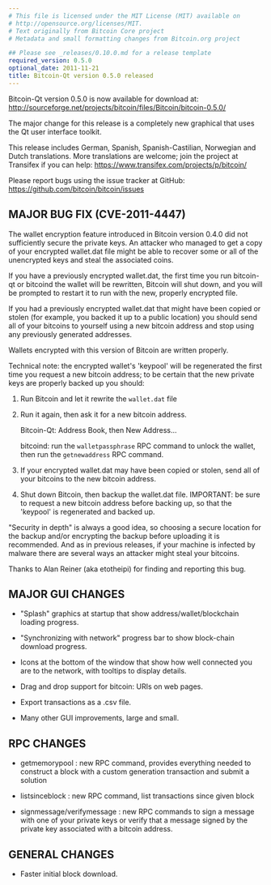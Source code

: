 ```yaml
---
# This file is licensed under the MIT License (MIT) available on
# http://opensource.org/licenses/MIT.
# Text originally from Bitcoin Core project
# Metadata and small formatting changes from Bitcoin.org project

## Please see _releases/0.10.0.md for a release template
required_version: 0.5.0
optional_date: 2011-11-21
title: Bitcoin-Qt version 0.5.0 released
---
```

Bitcoin-Qt version 0.5.0 is now available for download at:
  <http://sourceforge.net/projects/bitcoin/files/Bitcoin/bitcoin-0.5.0/>

The major change for this release is a completely new graphical
that uses the Qt user interface toolkit.

This release includes German, Spanish, Spanish-Castilian, Norwegian
and Dutch translations. More translations are welcome; join the
project at Transifex if you can help:
  <https://www.transifex.com/projects/p/bitcoin/>

Please report bugs using the issue tracker at GitHub:
  <https://github.com/bitcoin/bitcoin/issues>


MAJOR BUG FIX  (CVE-2011-4447)
------------------------------

The wallet encryption feature introduced in Bitcoin version 0.4.0
did not sufficiently secure the private keys. An attacker who
managed to get a copy of your encrypted wallet.dat file might be
able to recover some or all of the unencrypted keys and steal the
associated coins.

If you have a previously encrypted wallet.dat, the first time you
run bitcoin-qt or bitcoind the wallet will be rewritten, Bitcoin will
shut down, and you will be prompted to restart it to run with the new,
properly encrypted file.

If you had a previously encrypted wallet.dat that might have been
copied or stolen (for example, you backed it up to a public
location) you should send all of your bitcoins to yourself
using a new bitcoin address and stop using any previously
generated addresses.

Wallets encrypted with this version of Bitcoin are written properly.

Technical note: the encrypted wallet's 'keypool' will be regenerated the
first time you request a new bitcoin address; to be certain that the
new private keys are properly backed up you should:

1. Run Bitcoin and let it rewrite the `wallet.dat` file

2. Run it again, then ask it for a new bitcoin address.

    Bitcoin-Qt: Address Book, then New Address...

    bitcoind: run the `walletpassphrase` RPC command to unlock the wallet,
 then run the `getnewaddress` RPC command.

3. If your encrypted wallet.dat may have been copied or stolen, send
 all of your bitcoins to the new bitcoin address.

4. Shut down Bitcoin, then backup the wallet.dat file.
 IMPORTANT: be sure to request a new bitcoin address before
 backing up, so that the 'keypool' is regenerated and backed up.

"Security in depth" is always a good idea, so choosing a secure
location for the backup and/or encrypting the backup before
uploading it is recommended. And as in previous releases, if your
machine is infected by malware there are several ways an
attacker might steal your bitcoins.

Thanks to Alan Reiner (aka etotheipi) for finding and reporting
this bug.

MAJOR GUI CHANGES
-----------------

* "Splash" graphics at startup that show address/wallet/blockchain loading
progress.

* "Synchronizing with network" progress bar to show block-chain download
progress.

* Icons at the bottom of the window that show how well connected you are
to the network, with tooltips to display details.

* Drag and drop support for bitcoin: URIs on web pages.

* Export transactions as a .csv file.

* Many other GUI improvements, large and small.

RPC CHANGES
-----------

* getmemorypool : new RPC command, provides everything needed to construct
a block with a custom generation transaction and submit a solution

* listsinceblock : new RPC command, list transactions since given block

* signmessage/verifymessage : new RPC commands to sign a message with
one of your private keys or verify that a message signed by the private
key associated with a bitcoin address.

GENERAL CHANGES
---------------

* Faster initial block download.

